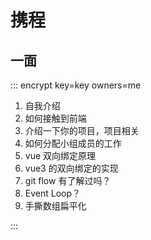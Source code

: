 # 携程

## 一面

::: encrypt key=key owners=me

1. 自我介绍
2. 如何接触到前端
3. 介绍一下你的项目，项目相关
4. 如何分配小组成员的工作
5. vue 双向绑定原理
6. vue3 的双向绑定的实现
7. git flow 有了解过吗？
8. Event Loop？
9. 手撕数组扁平化

:::
